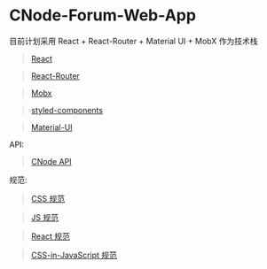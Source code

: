 # CNode-Forum-Web-App
目前计划采用 React + React-Router + Material UI + MobX 作为技术栈

> [React](https://facebook.github.io/react/)

> [React-Router](https://reacttraining.com/react-router/web/guides/quick-start)

> [Mobx](https://mobx.js.org/)

> [styled-components](https://www.styled-components.com/)

> [Material-UI](https://facebook.github.io/react/)


API:

> [CNode API](https://cnodejs.org/api)

规范: 
> [CSS 规范](https://cssguidelin.es/)

> [JS 规范](https://github.com/airbnb/javascript)

> [React 规范](https://github.com/airbnb/javascript/tree/master/react)

> [CSS-in-JavaScript 规范](https://github.com/airbnb/javascript/tree/master/css-in-javascript)

